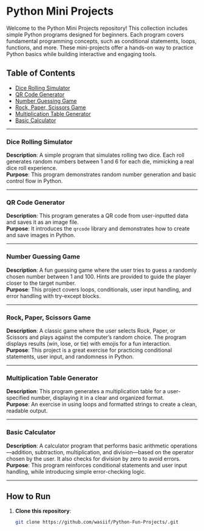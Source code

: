 # Python Mini Projects

Welcome to the Python Mini Projects repository! This collection includes simple Python programs designed for beginners. Each program covers fundamental programming concepts, such as conditional statements, loops, functions, and more. These mini-projects offer a hands-on way to practice Python basics while building interactive and engaging tools.

## Table of Contents
- [Dice Rolling Simulator](#dice-rolling-simulator)
- [QR Code Generator](#qr-code-generator)
- [Number Guessing Game](#number-guessing-game)
- [Rock, Paper, Scissors Game](#rock-paper-scissors-game)
- [Multiplication Table Generator](#multiplication-table-generator)
- [Basic Calculator](#basic-calculator)

---

### Dice Rolling Simulator
**Description**: A simple program that simulates rolling two dice. Each roll generates random numbers between 1 and 6 for each die, mimicking a real dice roll experience.  
**Purpose**: This program demonstrates random number generation and basic control flow in Python.

---

### QR Code Generator
**Description**: This program generates a QR code from user-inputted data and saves it as an image file.  
**Purpose**: It introduces the `qrcode` library and demonstrates how to create and save images in Python.

---

### Number Guessing Game
**Description**: A fun guessing game where the user tries to guess a randomly chosen number between 1 and 100. Hints are provided to guide the player closer to the target number.  
**Purpose**: This project covers loops, conditionals, user input handling, and error handling with try-except blocks.

---

### Rock, Paper, Scissors Game
**Description**: A classic game where the user selects Rock, Paper, or Scissors and plays against the computer’s random choice. The program displays results (win, lose, or tie) with emojis for a fun interaction.  
**Purpose**: This project is a great exercise for practicing conditional statements, user input, and randomness in Python.

---

### Multiplication Table Generator
**Description**: This program generates a multiplication table for a user-specified number, displaying it in a clear and organized format.  
**Purpose**: An exercise in using loops and formatted strings to create a clean, readable output.

---

### Basic Calculator
**Description**: A calculator program that performs basic arithmetic operations—addition, subtraction, multiplication, and division—based on the operator chosen by the user. It also checks for division by zero to avoid errors.  
**Purpose**: This program reinforces conditional statements and user input handling, while introducing simple error-checking logic.

---

## How to Run
1. **Clone this repository**:
   ```bash
   git clone https://github.com/wasiif/Python-Fun-Projects/.git

